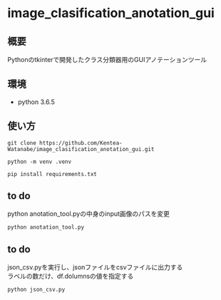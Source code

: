 # image_clasification_anotation_gui

## 概要
Pythonのtkinterで開発したクラス分類器用のGUIアノテーションツール

## 環境
* python 3.6.5

## 使い方
```
git clone https://github.com/Kentea-Watanabe/image_clasification_anotation_gui.git
```

```
python -m venv .venv
```

```
pip install requirements.txt
```

##  to do 
python anotation_tool.pyの中身のinput画像のパスを変更

```
python anotation_tool.py
```

## to do 
json_csv.pyを実行し、jsonファイルをcsvファイルに出力する<br>
ラベルの数だけ、df.dolumnsの値を指定する<br>
```
python json_csv.py
```

